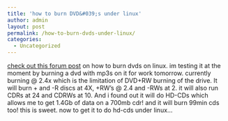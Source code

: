```yaml
---
title: 'how to burn DVD&#039;s under linux'
author: admin
layout: post
permalink: /how-to-burn-dvds-under-linux/
categories:
  - Uncategorized
---
```

[check out this forum post][1] on how to burn dvds on linux. im testing it at the moment by burning a dvd with mp3s on it for work tomorrow. currently burning @ 2.4x which is the limitation of DVD+RW burning of the drive. It will burn + and -R discs at 4X, +RW&#8217;s @ 2.4 and -RWs at 2. it will also run CDRs at 24 and CDRWs at 10. And i found out it will do HD-CDs which allows me to get 1.4Gb of data on a 700mb cdr! and it will burn 99min cds too! this is sweet. now to get it to do hd-cds under linux&#8230;

 [1]: http://forums.gentoo.org/viewtopic.php?t=65487&highlight=dvd+backup